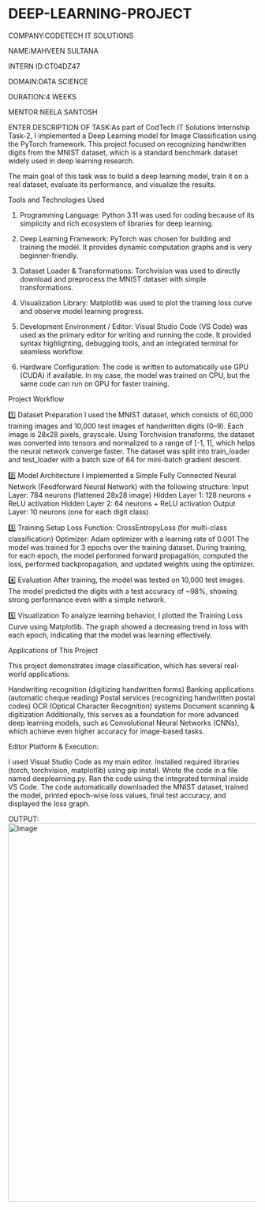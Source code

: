 # DEEP-LEARNING-PROJECT

COMPANY:CODETECH IT SOLUTIONS

NAME:MAHVEEN SULTANA

INTERN ID:CT04DZ47

DOMAIN:DATA SCIENCE

DURATION:4 WEEKS

MENTOR:NEELA SANTOSH

ENTER DESCRIPTION OF TASK:As part of CodTech IT Solutions Internship Task-2, I implemented a Deep Learning model for Image Classification using the PyTorch framework. This project focused on recognizing handwritten digits from the MNIST dataset, which is a standard benchmark dataset widely used in deep learning research.

The main goal of this task was to build a deep learning model, train it on a real dataset, evaluate its performance, and visualize the results.

Tools and Technologies Used

1. Programming Language:
Python 3.11 was used for coding because of its simplicity and rich ecosystem of libraries for deep learning.

2. Deep Learning Framework:
PyTorch was chosen for building and training the model. It provides dynamic computation graphs and is very beginner-friendly.

3. Dataset Loader & Transformations:
Torchvision was used to directly download and preprocess the MNIST dataset with simple transformations.

4. Visualization Library:
Matplotlib was used to plot the training loss curve and observe model learning progress.

5. Development Environment / Editor:
Visual Studio Code (VS Code) was used as the primary editor for writing and running the code.
It provided syntax highlighting, debugging tools, and an integrated terminal for seamless workflow.
6. Hardware Configuration:
The code is written to automatically use GPU (CUDA) if available. In my case, the model was trained on CPU, but the same code can run on GPU for faster training.

Project Workflow

1️⃣ Dataset Preparation
I used the MNIST dataset, which consists of 60,000 training images and 10,000 test images of handwritten digits (0–9). Each image is 28x28 pixels, grayscale.
Using Torchvision transforms, the dataset was converted into tensors and normalized to a range of [-1, 1], which helps the neural network converge faster.
The dataset was split into train_loader and test_loader with a batch size of 64 for mini-batch gradient descent.

2️⃣ Model Architecture
I implemented a Simple Fully Connected Neural Network (Feedforward Neural Network) with the following structure:
Input Layer: 784 neurons (flattened 28x28 image)
Hidden Layer 1: 128 neurons + ReLU activation
Hidden Layer 2: 64 neurons + ReLU activation
Output Layer: 10 neurons (one for each digit class)

3️⃣ Training Setup
Loss Function: CrossEntropyLoss (for multi-class classification)
Optimizer: Adam optimizer with a learning rate of 0.001
The model was trained for 3 epochs over the training dataset.
During training, for each epoch, the model performed forward propagation, computed the loss, performed backpropagation, and updated weights using the optimizer.

4️⃣ Evaluation
After training, the model was tested on 10,000 test images. The model predicted the digits with a test accuracy of ~98%, showing strong performance even with a simple network.

5️⃣ Visualization
To analyze learning behavior, I plotted the Training Loss Curve using Matplotlib. The graph showed a decreasing trend in loss with each epoch, indicating that the model was learning effectively.


Applications of This Project

This project demonstrates image classification, which has several real-world applications:

Handwriting recognition (digitizing handwritten forms)
Banking applications (automatic cheque reading)
Postal services (recognizing handwritten postal codes)
OCR (Optical Character Recognition) systems
Document scanning & digitization
Additionally, this serves as a foundation for more advanced deep learning models, such as Convolutional Neural Networks (CNNs), which achieve even higher accuracy for image-based tasks.


Editor Platform & Execution:

I used Visual Studio Code as my main editor.
Installed required libraries (torch, torchvision, matplotlib) using pip install.
Wrote the code in a file named deeplearning.py.
Ran the code using the integrated terminal inside VS Code.
The code automatically downloaded the MNIST dataset, trained the model, printed epoch-wise loss values, final test accuracy, and displayed the loss graph.

OUTPUT:
<img width="1366" height="768" alt="Image" src="https://github.com/user-attachments/assets/5533a3cb-0b42-4b86-b573-edd601daaf0a" />
